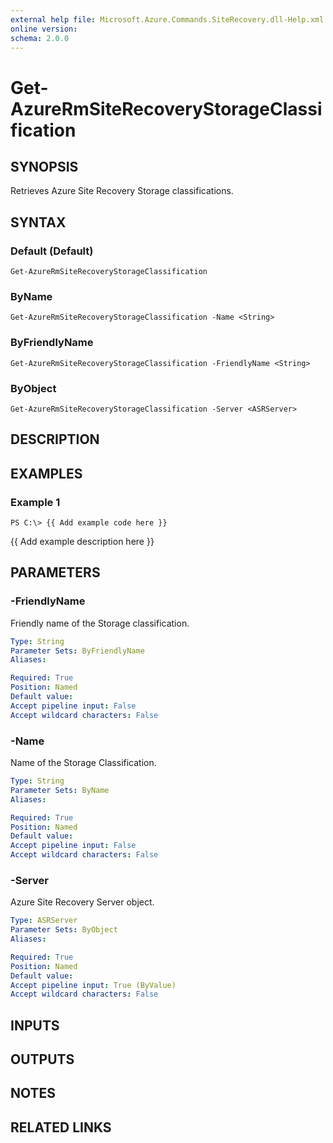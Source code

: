```yaml
---
external help file: Microsoft.Azure.Commands.SiteRecovery.dll-Help.xml
online version: 
schema: 2.0.0
---
```


# Get-AzureRmSiteRecoveryStorageClassification
## SYNOPSIS
Retrieves Azure Site Recovery Storage classifications.

## SYNTAX

### Default (Default)
```
Get-AzureRmSiteRecoveryStorageClassification
```

### ByName
```
Get-AzureRmSiteRecoveryStorageClassification -Name <String>
```

### ByFriendlyName
```
Get-AzureRmSiteRecoveryStorageClassification -FriendlyName <String>
```

### ByObject
```
Get-AzureRmSiteRecoveryStorageClassification -Server <ASRServer>
```

## DESCRIPTION

## EXAMPLES

### Example 1
```
PS C:\> {{ Add example code here }}
```

{{ Add example description here }}

## PARAMETERS

### -FriendlyName
Friendly name of the Storage classification.

```yaml
Type: String
Parameter Sets: ByFriendlyName
Aliases: 

Required: True
Position: Named
Default value: 
Accept pipeline input: False
Accept wildcard characters: False
```

### -Name
Name of the Storage Classification.

```yaml
Type: String
Parameter Sets: ByName
Aliases: 

Required: True
Position: Named
Default value: 
Accept pipeline input: False
Accept wildcard characters: False
```

### -Server
Azure Site Recovery Server object.

```yaml
Type: ASRServer
Parameter Sets: ByObject
Aliases: 

Required: True
Position: Named
Default value: 
Accept pipeline input: True (ByValue)
Accept wildcard characters: False
```

## INPUTS

## OUTPUTS

## NOTES

## RELATED LINKS

